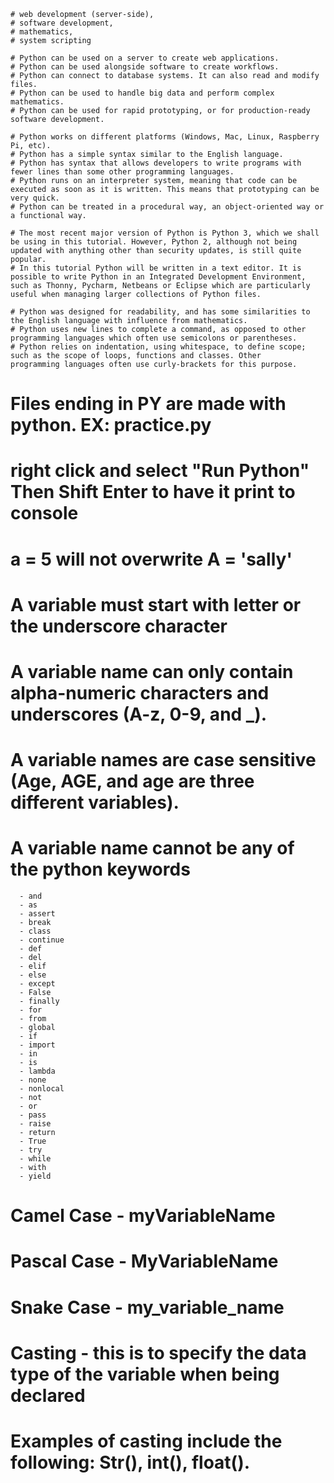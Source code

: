 <!-- Python Notes -->

 <!-- What is python and what is it used for? -->

    # web development (server-side),
    # software development,
    # mathematics,
    # system scripting

 <!-- What can Python do? -->
    # Python can be used on a server to create web applications.
    # Python can be used alongside software to create workflows.
    # Python can connect to database systems. It can also read and modify files.
    # Python can be used to handle big data and perform complex mathematics.
    # Python can be used for rapid prototyping, or for production-ready software development.

 <!-- Why Python? -->
    # Python works on different platforms (Windows, Mac, Linux, Raspberry Pi, etc).
    # Python has a simple syntax similar to the English language.
    # Python has syntax that allows developers to write programs with fewer lines than some other programming languages.
    # Python runs on an interpreter system, meaning that code can be executed as soon as it is written. This means that prototyping can be very quick.
    # Python can be treated in a procedural way, an object-oriented way or a functional way.

<!-- Good to know -->
    # The most recent major version of Python is Python 3, which we shall be using in this tutorial. However, Python 2, although not being updated with anything other than security updates, is still quite popular.
    # In this tutorial Python will be written in a text editor. It is possible to write Python in an Integrated Development Environment, such as Thonny, Pycharm, Netbeans or Eclipse which are particularly useful when managing larger collections of Python files.

<!-- Python Syntax compared to other programming languages -->
    # Python was designed for readability, and has some similarities to the English language with influence from mathematics.
    # Python uses new lines to complete a command, as opposed to other programming languages which often use semicolons or parentheses.
    # Python relies on indentation, using whitespace, to define scope; such as the scope of loops, functions and classes. Other     programming languages often use curly-brackets for this purpose.


<!-- File name-->
   # Files ending in PY are made with python. EX: practice.py
   # right click and select "Run Python" Then Shift Enter to have it print to console


<!-- Variables Are Case Sensitive -->
   # a = 5 will not overwrite A = 'sally'

<!-- Variable Naming Conventions -->
   # A variable must start with letter or the underscore character
   # A variable name can only contain alpha-numeric characters and underscores (A-z, 0-9, and _).
   # A variable names are case sensitive (Age, AGE, and age are three different variables).
   # A variable name cannot be any of the python keywords
      - and
      - as
      - assert
      - break
      - class
      - continue
      - def
      - del
      - elif
      - else
      - except
      - False
      - finally
      - for
      - from
      - global
      - if
      - import
      - in
      - is
      - lambda
      - none
      - nonlocal
      - not
      - or
      - pass
      - raise
      - return
      - True
      - try
      - while
      - with
      - yield

<!-- Variable Case  -->
   # Camel Case - myVariableName
   # Pascal Case - MyVariableName
   # Snake Case - my_variable_name

<!-- Definitions -->
   # Casting - this is to specify the data type of the variable when being declared
   # Examples of casting include the following: Str(), int(), float().

